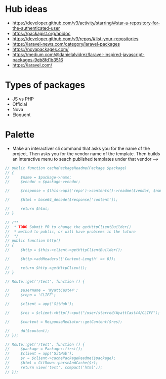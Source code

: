 
# Hub ideas

-   https://developer.github.com/v3/activity/starring/#star-a-repository-for-the-authenticated-user
-   https://packagist.org/apidoc
-   https://developer.github.com/v3/repos/#list-your-repositories
-   https://laravel-news.com/category/laravel-packages
-   https://novapackages.com/
-   https://medium.com/@danielalvidrez/laravel-inspired-javascript-packages-9eb8fd1b3516
-   https://laravel.com/

# Types of packages

-   JS vs PHP
-   Official
-   Nova
-   Eloquent

# Palette

-   Make an interactiver cli command that asks you for the name of the project. Then asks you for the vendor name of the template. Then builds an interactive menu to seach published templates under that vendor -->


```php
// public function cachePackageReadme(Package $package)
// {
//     $name = $package->name;
//     $vendor = $package->vendor;

//     $response = $this->api('repo')->contents()->readme($vendor, $name);

//     $html = base64_decode($response['content']);

//     return $html;
// }

// /**
//  * TODO Submit PR to change the getHttpClientBuilder()
//  * method to public, or will have problems in the future
//  */
// public function http()
// {
//     $http = $this->client->getHttpClientBuilder();

//     $http->addHeaders(['Content-Length' => 0]);

//     return $http->getHttpClient();
// }

// Route::get('/test', function () {

//     $username = 'WyattCast44';
//     $repo = 'CLIFF';

//     $client = app('GitHub');

//     $res = $client->http()->put("/user/starred/WyattCast44/CLIFF");

//     $content = ResponseMediator::getContent($res);

//     dd($content);
// });

// Route::get('/test', function () {
//     $package = Package::first();
//     $client = app('GitHub');
//     $r = $client->cachePackageReadme($package);
//     $html = GitDown::parseAndCache($r);
//     return view('test', compact('html'));
// });

```